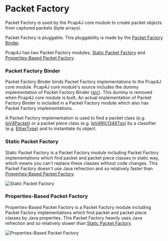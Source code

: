 Packet Factory
==============

Packet Factory is used by the Pcap4J core module to create packet objects from captured packets (byte arrays).

Packet Factory is pluggable. This pluggability is made by the [Packet Factory Binder](#packet-factory-binder).

Pcap4J has two Packet Factory modules, [Static Packet Factory](#static-packet-factory) and [Properties-Based Packet Factory](#properties-based-packet-factory).

### Packet Factory Binder ###
Packet Factory Binder binds Packet Factory implementations to the Pcap4J core module.
Pcap4J core module's source includes the dummy implementation of Packet Factory Binder ([src](https://github.com/kaitoy/pcap4j/blob/master/pcap4j-core/src/main/java/org/pcap4j/packet/factory/PacketFactoryBinder.java)).
This dummy is removed when Pcap4J core module is built.
An actual implementation of Packet Factory Binder is included in a Packet Factory module which also has Packet Factory implementations.

A Packet Factory implementation is used to find a packet class (e.g. [IpV4Packet](https://github.com/kaitoy/pcap4j/blob/master/pcap4j-core/src/main/java/org/pcap4j/packet/IpV4Packet.java))
or a packet piece class (e.g. [IpV4Rfc1349Tos](https://github.com/kaitoy/pcap4j/blob/master/pcap4j-core/src/main/java/org/pcap4j/packet/IpV4Rfc1349Tos.java))
by a classifier (e.g. [EtherType](https://github.com/kaitoy/pcap4j/blob/master/pcap4j-core/src/main/java/org/pcap4j/packet/namednumber/EtherType.java))
and to instantiate its object.

### Static Packet Factory ###
Static Packet Factory is a Packet Factory module including Packet Factory implementations which find packet and packet piece classes in static way,
which means you can't replace these classes without code changes.
This Packet Factory doesn't use Java refrection and so relatively faster than [Properties-Based Packet Factory](#properties-based-packet-factory).

<img alt="Static Packet Factory" title="Static Packet Factory" src="https://github.com/kaitoy/pcap4j/raw/master/www/images/staticPacketFactory.png" />

### Properties-Based Packet Factory ###
Properties-Based Packet Factory is a Packet Factory module including Packet Factory implementations which find packet and packet piece classes by Java properties.
This Packet Factory heavily uses Java refrection and so relatively slower than [Static Packet Factory](#static-packet-factory).

<img alt="Properties-Based Packet Factory" title="Properties-Based Packet Factory" src="https://github.com/kaitoy/pcap4j/raw/master/www/images/propertiesBasedPacketFactory.png" />
